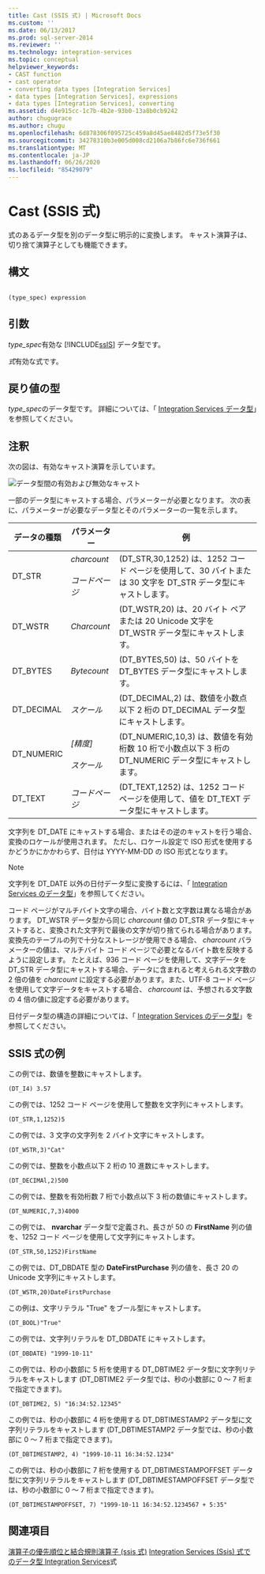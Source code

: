 ```yaml
---
title: Cast (SSIS 式) | Microsoft Docs
ms.custom: ''
ms.date: 06/13/2017
ms.prod: sql-server-2014
ms.reviewer: ''
ms.technology: integration-services
ms.topic: conceptual
helpviewer_keywords:
- CAST function
- cast operator
- converting data types [Integration Services]
- data types [Integration Services], expressions
- data types [Integration Services], converting
ms.assetid: d4e915cc-1c7b-4b2e-93b0-13a8b0cb9242
author: chugugrace
ms.author: chugu
ms.openlocfilehash: 6d878306f095725c459a8d45ae8482d5f73e5f30
ms.sourcegitcommit: 34278310b3e005d008cd2106a7b86fc6e736f661
ms.translationtype: MT
ms.contentlocale: ja-JP
ms.lasthandoff: 06/26/2020
ms.locfileid: "85429079"
---
```

# <a name="cast-ssis-expression"></a>Cast (SSIS 式)
  式のあるデータ型を別のデータ型に明示的に変換します。 キャスト演算子は、切り捨て演算子としても機能できます。

## <a name="syntax"></a>構文

```

(type_spec) expression

```

## <a name="arguments"></a>引数
 *type_spec*有効な [!INCLUDE[ssIS](../../includes/ssis-md.md)] データ型です。

 *式*有効な式です。

## <a name="result-types"></a>戻り値の型
 *type_spec*のデータ型です。 詳細については、「 [Integration Services データ型](../data-flow/integration-services-data-types.md)」を参照してください。

## <a name="remarks"></a>注釈
 次の図は、有効なキャスト演算を示しています。

 ![データ型間の有効および無効なキャスト](../media/data-conversion.gif "データ型間の有効および無効なキャスト")

 一部のデータ型にキャストする場合、パラメーターが必要となります。 次の表に、パラメーターが必要なデータ型とそのパラメーターの一覧を示します。

|データの種類|パラメーター|例|
|---------------|---------------|-------------|
|DT_STR|*charcount*<br /><br /> *コードページ*|(DT_STR,30,1252) は、1252 コード ページを使用して、30 バイトまたは 30 文字を DT_STR データ型にキャストします。|
|DT_WSTR|*Charcount*|(DT_WSTR,20) は、20 バイト ペアまたは 20 Unicode 文字を DT_WSTR データ型にキャストします。|
|DT_BYTES|*Bytecount*|(DT_BYTES,50) は、50 バイトを DT_BYTES データ型にキャストします。|
|DT_DECIMAL|*スケール*|(DT_DECIMAL,2) は、数値を小数点以下 2 桁の DT_DECIMAL データ型にキャストします。|
|DT_NUMERIC|*[精度]*<br /><br /> *スケール*|(DT_NUMERIC,10,3) は、数値を有効桁数 10 桁で小数点以下 3 桁の DT_NUMERIC データ型にキャストします。|
|DT_TEXT|*コードページ*|(DT_TEXT,1252) は、1252 コード ページを使用して、値を DT_TEXT データ型にキャストします。|

 文字列を DT_DATE にキャストする場合、またはその逆のキャストを行う場合、変換のロケールが使用されます。 ただし、ロケール設定で ISO 形式を使用するかどうかにかかわらず、日付は YYYY-MM-DD の ISO 形式となります。

> [!NOTE]
>  文字列を DT_DATE 以外の日付データ型に変換するには、「 [Integration Services のデータ型](../data-flow/integration-services-data-types.md)」を参照してください。

 コード ページがマルチバイト文字の場合、バイト数と文字数は異なる場合があります。 DT_WSTR データ型から同じ *charcount* 値の DT_STR データ型にキャストすると、変換された文字列で最後の文字が切り捨てられる場合があります。 変換先のテーブルの列で十分なストレージが使用できる場合、 *charcount* パラメーターの値は、マルチバイト コード ページで必要となるバイト数を反映するように設定します。 たとえば、936 コード ページを使用して、文字データを DT_STR データ型にキャストする場合、データに含まれると考えられる文字数の 2 倍の値を *charcount* に設定する必要があります。また、UTF-8 コード ページを使用して文字データをキャストする場合、 *charcount* は、予想される文字数の 4 倍の値に設定する必要があります。

 日付データ型の構造の詳細については、「 [Integration Services のデータ型](../data-flow/integration-services-data-types.md)」を参照してください。

## <a name="ssis-expression-examples"></a>SSIS 式の例
 この例では、数値を整数にキャストします。

```
(DT_I4) 3.57
```

 この例では、1252 コード ページを使用して整数を文字列にキャストします。

```
(DT_STR,1,1252)5
```

 この例では、3 文字の文字列を 2 バイト文字にキャストします。

```
(DT_WSTR,3)"Cat"
```

 この例では、整数を小数点以下 2 桁の 10 進数にキャストします。

```
(DT_DECIMAl,2)500
```

 この例では、整数を有効桁数 7 桁で小数点以下 3 桁の数値にキャストします。

```
(DT_NUMERIC,7,3)4000
```

 この例では、 **nvarchar** データ型で定義され、長さが 50 の **FirstName** 列の値を、1252 コード ページを使用して文字列にキャストします。

```
(DT_STR,50,1252)FirstName
```

 この例では、DT_DBDATE 型の **DateFirstPurchase** 列の値を、長さ 20 の Unicode 文字列にキャストします。

```
(DT_WSTR,20)DateFirstPurchase
```

 この例は、文字リテラル "True" をブール型にキャストします。

```
(DT_BOOL)"True"
```

 この例では、文字列リテラルを DT_DBDATE にキャストします。

```
(DT_DBDATE) "1999-10-11"
```

 この例では、秒の小数部に 5 桁を使用する DT_DBTIME2 データ型に文字列リテラルをキャストします (DT_DBTIME2 データ型では、秒の小数部に 0 ～ 7 桁まで指定できます)。

```
(DT_DBTIME2, 5) "16:34:52.12345"
```

 この例では、秒の小数部に 4 桁を使用する DT_DBTIMESTAMP2 データ型に文字列リテラルをキャストします (DT_DBTIMESTAMP2 データ型では、秒の小数部に 0 ～ 7 桁まで指定できます)。

```
(DT_DBTIMESTAMP2, 4) "1999-10-11 16:34:52.1234"
```

 この例では、秒の小数部に 7 桁を使用する DT_DBTIMESTAMPOFFSET データ型に文字列リテラルをキャストします (DT_DBTIMESTAMPOFFSET データ型では、秒の小数部に 0 ～ 7 桁まで指定できます)。

```
(DT_DBTIMESTAMPOFFSET, 7) "1999-10-11 16:34:52.1234567 + 5:35"
```

## <a name="see-also"></a>関連項目
 [演算子の優先順位と結合規則](operator-precedence-and-associativity.md)[演算子 &#40;ssis 式&#41;](operators-ssis-expression.md) [Integration Services &#40;Ssis&#41; 式](integration-services-ssis-expressions.md)[でのデータ型 Integration Services](integration-services-data-types-in-expressions.md)式


